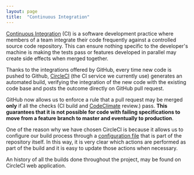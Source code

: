 ```yaml
---
layout: page
title:  "Continuous Integration"
---
```


[Continuous Integration](http://martinfowler.com/articles/continuousIntegration.html) (CI) is a software development practice where members of a team integrate their code frequently against a controlled source code repository. This can ensure nothing specific to the developer's machine is making the tests pass or features developed in parallel may create side effects when merged together.

Thanks to the integrations offered by GitHub, every time new code is pushed to Github, [CircleCI](https://circleci.com/) (the CI service we currently use) generates an automated build, verifying the integration of the new code with the existing code base and posts the outcome directly on GitHub pull request.

GitHub now allows us to enforce a rule that a pull request may be merged **only** if all the checks (CI build and [CodeClimate](https://codeclimate.com) review.) pass. **This guarantees that it is not possible for code with failing specifications to move from a feature branch to master and eventually to production**.

One of the reason why we have chosen CircleCI is because it allows us to configure our build process through a [configuration file](https://circleci.com/docs/configuration/) that is part of the repository itself. In this way, it is very clear which actions are performed as part of the build and it is easy to update those actions when necessary.

An history of all the builds done throughout the project, may be found on CircleCI web application.
